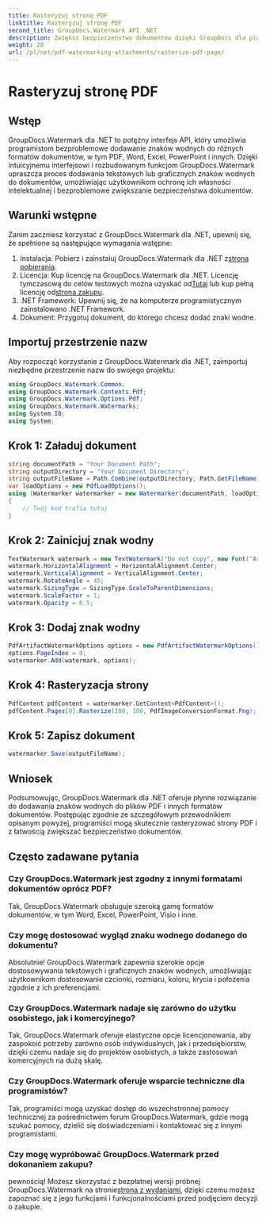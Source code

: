 ```yaml
---
title: Rasteryzuj stronę PDF
linktitle: Rasteryzuj stronę PDF
second_title: GroupDocs.Watermark API .NET
description: Zwiększ bezpieczeństwo dokumentów dzięki GroupDocs dla platformy .NET. Bezproblemowo dodawaj znaki wodne do plików PDF i innych formatów.
weight: 28
url: /pl/net/pdf-watermarking-attachments/rasterize-pdf-page/
---
```


# Rasteryzuj stronę PDF

## Wstęp
GroupDocs.Watermark dla .NET to potężny interfejs API, który umożliwia programistom bezproblemowe dodawanie znaków wodnych do różnych formatów dokumentów, w tym PDF, Word, Excel, PowerPoint i innych. Dzięki intuicyjnemu interfejsowi i rozbudowanym funkcjom GroupDocs.Watermark upraszcza proces dodawania tekstowych lub graficznych znaków wodnych do dokumentów, umożliwiając użytkownikom ochronę ich własności intelektualnej i bezproblemowe zwiększanie bezpieczeństwa dokumentów.
## Warunki wstępne
Zanim zaczniesz korzystać z GroupDocs.Watermark dla .NET, upewnij się, że spełnione są następujące wymagania wstępne:
1. Instalacja: Pobierz i zainstaluj GroupDocs.Watermark dla .NET z[strona pobierania](https://releases.groupdocs.com/Watermark/net/).
2.  Licencja: Kup licencję na GroupDocs.Watermark dla .NET. Licencję tymczasową do celów testowych można uzyskać od[Tutaj](https://purchase.groupdocs.com/temporary-license/) lub kup pełną licencję od[strona zakupu](https://purchase.groupdocs.com/buy).
3. .NET Framework: Upewnij się, że na komputerze programistycznym zainstalowano .NET Framework.
4. Dokument: Przygotuj dokument, do którego chcesz dodać znaki wodne.

## Importuj przestrzenie nazw
Aby rozpocząć korzystanie z GroupDocs.Watermark dla .NET, zaimportuj niezbędne przestrzenie nazw do swojego projektu:
```csharp
using GroupDocs.Watermark.Common;
using GroupDocs.Watermark.Contents.Pdf;
using GroupDocs.Watermark.Options.Pdf;
using GroupDocs.Watermark.Watermarks;
using System.IO;
using System;
```
## Krok 1: Załaduj dokument
```csharp
string documentPath = "Your Document Path";
string outputDirectory = "Your Document Directory";
string outputFileName = Path.Combine(outputDirectory, Path.GetFileName(documentPath));
var loadOptions = new PdfLoadOptions();
using (Watermarker watermarker = new Watermarker(documentPath, loadOptions))
{
    // Twój kod trafia tutaj
}
```
## Krok 2: Zainicjuj znak wodny
```csharp
TextWatermark watermark = new TextWatermark("Do not copy", new Font("Arial", 8));
watermark.HorizontalAlignment = HorizontalAlignment.Center;
watermark.VerticalAlignment = VerticalAlignment.Center;
watermark.RotateAngle = 45;
watermark.SizingType = SizingType.ScaleToParentDimensions;
watermark.ScaleFactor = 1;
watermark.Opacity = 0.5;
```
## Krok 3: Dodaj znak wodny
```csharp
PdfArtifactWatermarkOptions options = new PdfArtifactWatermarkOptions();
options.PageIndex = 0;
watermarker.Add(watermark, options);
```
## Krok 4: Rasteryzacja strony
```csharp
PdfContent pdfContent = watermarker.GetContent<PdfContent>();
pdfContent.Pages[0].Rasterize(100, 100, PdfImageConversionFormat.Png);
```
## Krok 5: Zapisz dokument
```csharp
watermarker.Save(outputFileName);
```

## Wniosek
Podsumowując, GroupDocs.Watermark dla .NET oferuje płynne rozwiązanie do dodawania znaków wodnych do plików PDF i innych formatów dokumentów. Postępując zgodnie ze szczegółowym przewodnikiem opisanym powyżej, programiści mogą skutecznie rasteryzować strony PDF i z łatwością zwiększać bezpieczeństwo dokumentów.
## Często zadawane pytania
### Czy GroupDocs.Watermark jest zgodny z innymi formatami dokumentów oprócz PDF?
Tak, GroupDocs.Watermark obsługuje szeroką gamę formatów dokumentów, w tym Word, Excel, PowerPoint, Visio i inne.
### Czy mogę dostosować wygląd znaku wodnego dodanego do dokumentu?
Absolutnie! GroupDocs.Watermark zapewnia szerokie opcje dostosowywania tekstowych i graficznych znaków wodnych, umożliwiając użytkownikom dostosowanie czcionki, rozmiaru, koloru, krycia i położenia zgodnie z ich preferencjami.
### Czy GroupDocs.Watermark nadaje się zarówno do użytku osobistego, jak i komercyjnego?
Tak, GroupDocs.Watermark oferuje elastyczne opcje licencjonowania, aby zaspokoić potrzeby zarówno osób indywidualnych, jak i przedsiębiorstw, dzięki czemu nadaje się do projektów osobistych, a także zastosowań komercyjnych na dużą skalę.
### Czy GroupDocs.Watermark oferuje wsparcie techniczne dla programistów?
Tak, programiści mogą uzyskać dostęp do wszechstronnej pomocy technicznej za pośrednictwem forum GroupDocs.Watermark, gdzie mogą szukać pomocy, dzielić się doświadczeniami i kontaktować się z innymi programistami.
### Czy mogę wypróbować GroupDocs.Watermark przed dokonaniem zakupu?
 pewnością! Możesz skorzystać z bezpłatnej wersji próbnej GroupDocs.Watermark na stronie[strona z wydaniami](https://releases.groupdocs.com/), dzięki czemu możesz zapoznać się z jego funkcjami i funkcjonalnościami przed podjęciem decyzji o zakupie.